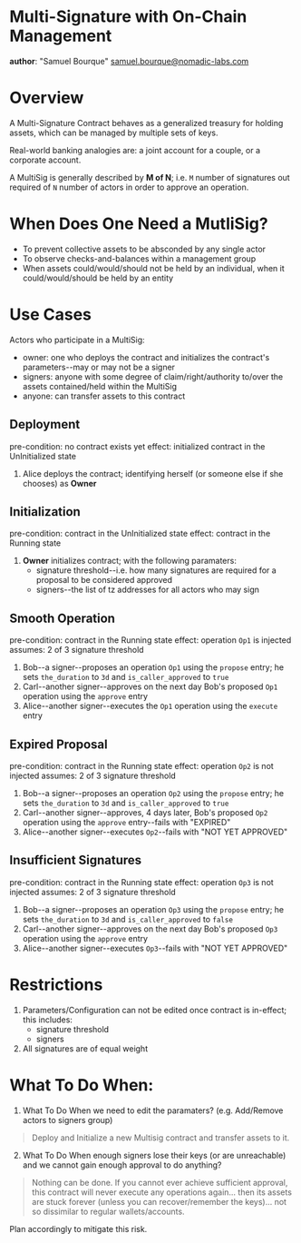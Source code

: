 # Multi-Signature with On-Chain Management

**author**: "Samuel Bourque" <samuel.bourque@nomadic-labs.com>

# Overview

A Multi-Signature Contract behaves as a generalized treasury for holding assets, which can be managed by multiple sets of keys.

Real-world banking analogies are: a joint account for a couple, or a corporate account.

A MultiSig is generally described by **M of N**; i.e. `M` number of signatures out required of `N` number of actors in order to approve an operation.

# When Does One Need a MutliSig?

 * To prevent collective assets to be absconded by any single actor
 * To observe checks-and-balances within a management group
 * When assets could/would/should not be held by an individual, when it could/would/should be held by an entity

# Use Cases

Actors who participate in a MultiSig:

 * owner: one who deploys the contract and initializes the contract's parameters--may or may not be a signer
 * signers: anyone with some degree of claim/right/authority to/over the assets contained/held within the MultiSig
 * anyone: can transfer assets to this contract

## Deployment

pre-condition: no contract exists yet
effect: initialized contract in the UnInitialized state

1. Alice deploys the contract; identifying herself (or someone else if she chooses) as **Owner**

## Initialization

pre-condition: contract in the UnInitialized state
effect: contract in the Running state 

1. **Owner** initializes contract; with the following paramaters:
   * signature threshold--i.e. how many signatures are required for a proposal to be considered approved
   * signers--the list of tz addresses for all actors who may sign

## Smooth Operation

pre-condition: contract in the Running state
effect: operation `Op1` is injected 
assumes: 2 of 3 signature threshold

1. Bob--a signer--proposes an operation `Op1` using the `propose` entry; he sets `the_duration` to `3d` and `is_caller_approved` to `true`
1. Carl--another signer--approves on the next day Bob's proposed `Op1` operation using the `approve` entry
1. Alice--another signer--executes the `Op1` operation using the `execute` entry

## Expired Proposal

pre-condition: contract in the Running state
effect: operation `Op2` is not injected 
assumes: 2 of 3 signature threshold

1. Bob--a signer--proposes an operation `Op2` using the `propose` entry; he sets `the_duration` to `3d` and `is_caller_approved` to `true`
1. Carl--another signer--approves, 4 days later, Bob's proposed `Op2` operation using the `approve` entry--fails with "EXPIRED"
1. Alice--another signer--executes `Op2`--fails with "NOT YET APPROVED"

## Insufficient Signatures

pre-condition: contract in the Running state
effect: operation `Op3` is not injected 
assumes: 2 of 3 signature threshold

1. Bob--a signer--proposes an operation `Op3` using the `propose` entry; he sets `the_duration` to `3d` and `is_caller_approved` to `false`
1. Carl--another signer--approves on the next day Bob's proposed `Op3` operation using the `approve` entry
1. Alice--another signer--executes `Op3`--fails with "NOT YET APPROVED"

# Restrictions

1. Parameters/Configuration can not be edited once contract is in-effect; this includes:
    * signature threshold
    * signers
1. All signatures are of equal weight

# What To Do When:

1. What To Do When we need to edit the paramaters? (e.g. Add/Remove actors to signers group)

> Deploy and Initialize a new Multisig contract and transfer assets to it.

2. What To Do When enough signers lose their keys (or are unreachable) and we cannot gain enough approval to do anything?

> Nothing can be done. If you cannot ever achieve sufficient approval, this contract will never execute any operations again... then its assets are stuck forever (unless you can recover/remember the keys)... not so dissimilar to regular wallets/accounts.

Plan accordingly to mitigate this risk.
